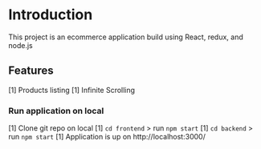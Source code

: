 # Introduction

This project is an ecommerce application build using React, redux, and node.js

## Features

[1] Products listing
[1] Infinite Scrolling

### Run application on local

[1] Clone git repo on local
[1] `cd frontend` > run `npm start`
[1] `cd backend` > run `npm start`
[1] Application is up on http://localhost:3000/
